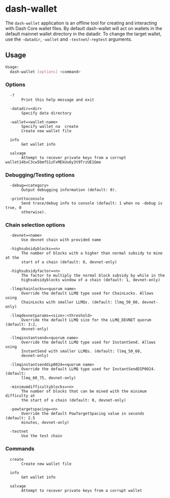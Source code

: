 # dash-wallet

The `dash-wallet` application is an offline tool for creating and interacting with Dash Core wallet files. By default dash-wallet will act on wallets in the default mainnet wallet directory in the datadir. To change the target wallet, use the `-datadir`, `-wallet` and `-testnet`/`-regtest` arguments.

## Usage

```bash
Usage:
  dash-wallet [options] <command>
```

### Options

```
  -?
       Print this help message and exit

  -datadir=<dir>
       Specify data directory

  -wallet=<wallet-name>
       Specify wallet na  create
       Create new wallet file

  info
       Get wallet info

  salvage
       Attempt to recover private keys from a corrupt wallet14bvC3cw5bmfS1zFxMEkUu6y3t9TrzUE1Gme
```

### Debugging/Testing options

```
  -debug=<category>
       Output debugging information (default: 0).

  -printtoconsole
       Send trace/debug info to console (default: 1 when no -debug is true, 0
       otherwise).
```

### Chain selection options

```
  -devnet=<name>
       Use devnet chain with provided name

  -highsubsidyblocks=<n>
       The number of blocks with a higher than normal subsidy to mine at the
       start of a chain (default: 0, devnet-only)

  -highsubsidyfactor=<n>
       The factor to multiply the normal block subsidy by while in the
       highsubsidyblocks window of a chain (default: 1, devnet-only)

  -llmqchainlocks=<quorum name>
       Override the default LLMQ type used for ChainLocks. Allows using
       ChainLocks with smaller LLMQs. (default: llmq_50_60, devnet-only)

  -llmqdevnetparams=<size>:<threshold>
       Override the default LLMQ size for the LLMQ_DEVNET quorum (default: 3:2,
       devnet-only)

  -llmqinstantsend=<quorum name>
       Override the default LLMQ type used for InstantSend. Allows using
       InstantSend with smaller LLMQs. (default: llmq_50_60,
       devnet-only)

  -llmqinstantsenddip0024=<quorum name>
       Override the default LLMQ type used for InstantSendDIP0024. (default:
       llmq_60_75, devnet-only)

  -minimumdifficultyblocks=<n>
       The number of blocks that can be mined with the minimum difficulty at
       the start of a chain (default: 0, devnet-only)

  -powtargetspacing=<n>
       Override the default PowTargetSpacing value in seconds (default: 2.5
       minutes, devnet-only)

  -testnet
       Use the test chain
```

### Commands

```
  create
       Create new wallet file

  info
       Get wallet info

  salvage
       Attempt to recover private keys from a corrupt wallet
```
